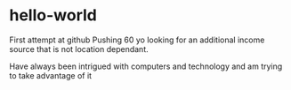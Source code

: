 # hello-world
First attempt at github 
Pushing 60 yo looking for an additional income source that is not location dependant.

Have always been intrigued with computers and technology and am trying to take advantage of it

